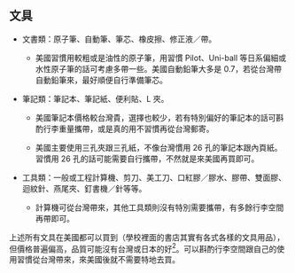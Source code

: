 ## 文具

*   文書類：原子筆、自動筆、筆芯、橡皮擦、修正液／帶。

    *   美國習慣用較粗或是油性的原子筆，用習慣 Pilot、Uni-ball 等日系偏細或水性原子筆的話可考慮多帶一些。美國自動鉛筆大多是 0.7，若從台灣帶自動鉛筆來，最好順便自行準備筆芯。

*   筆記類：筆記本、筆記紙、便利貼、L 夾。

    *   美國筆記本價格較台灣貴，選擇也較少，若有特別偏好的筆記本的話可斟酌行李重量攜帶，或是真的用不習慣再從台灣郵寄。

    *   美國主要使用三孔夾跟三孔紙，不像台灣慣用 26 孔的筆記本跟內頁紙。習慣用 26 孔的話可能需要自行攜帶，不然就是來美國再買即可。

*   工具類：一般或工程計算機、剪刀、美工刀、口紅膠／膠水、膠帶、雙面膠、迴紋針、燕尾夾、釘書機／針等等。

    *   計算機可從台灣帶來，其他工具類則沒有特別需要攜帶，有多餘行李空間再帶即可。

上述所有文具在美國都可以買到（學校裡面的書店其實有各式各樣的文具用品），但價格普遍偏高，品質可能沒有台灣或日本的好[<sup>2</sup>](../zai_mei_sheng_huo/tgsahuo_dong_jie_shao.md#fn2)。可以斟酌行李空間跟自己的使用習慣從台灣帶來，來美國後就不需要特地去買。
